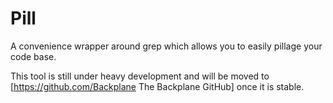 Pill
====

A convenience wrapper around grep which allows you to easily pillage your code base.

This tool is still under heavy development and will be moved to [https://github.com/Backplane The Backplane GitHub] once it is stable.
